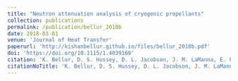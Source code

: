 ```yaml
---
title: "Neutron attenuation analysis of cryogenic propellants"
collection: publications
permalink: /publication/bellur_2018b
date: 2018-03-01
venue: 'Journal of Heat Transfer'
paperurl: 'http://kishanbellur.github.io/files/bellur_2018b.pdf'
doi: 'https://doi.org/10.1115/1.4039169'
citation: 'K. Bellur, D. S. Hussey, D. L. Jacobson, J. M. LaManna, E. F. Médici, J. Hermanson, J. S. Allen, and C. K. Choi. “Neutron attenuation analysis of cryogenic propellants”, Journal of Heat Transfer, 140(3), 2018.'
citationNoTitle: 'K. Bellur, D. S. Hussey, D. L. Jacobson, J. M. LaManna, E. F. Médici, J. Hermanson, J. S. Allen, and C. K. Choi, <i> Journal of Heat Transfer </i>, 140(3), 2018.'
---
```


